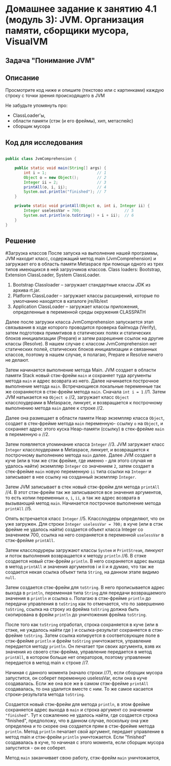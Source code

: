 # Домашнее задание к занятию 4.1 (модуль 3): JVM. Организация памяти, сборщики мусора, VisualVM
## Задача "Понимание JVM"
## Описание
Просмотрите код ниже и опишите (текстово или с картинками) каждую строку с точки зрения происходящего в JVM

Не забудьте упомянуть про:
- ClassLoader'ы,
- области памяти (стэк (и его фреймы), хип, метаспейс)
- сборщик мусора

## Код для исследования
```java

public class JvmComprehension {

    public static void main(String[] args) {
        int i = 1;                      // 1
        Object o = new Object();        // 2
        Integer ii = 2;                 // 3
        printAll(o, i, ii);             // 4
        System.out.println("finished"); // 7
    }

    private static void printAll(Object o, int i, Integer ii) {
        Integer uselessVar = 700;                   // 5
        System.out.println(o.toString() + i + ii);  // 6
    }
}

```
## Решение
#Загрузка классов
После запуска на выполнение нашей программы, JVM находит класс, содержащий метод main (JvmComprehension) и загружает 
его в область памяти Metaspace при помощи одного из трех типов имеющихся в ней загрузчиков классов. 
Class loaders: Bootstrap, Extension ClassLoader, System ClassLoader.
1. Bootstrap Classloader – загружает стандартные классы JDK из архива rt.jar. 
2. Platform ClassLoader – загружает классы расширений, которые по умолчанию находятся в каталоге jre/lib/ext
3. Application ClassLoader – загружает классы приложения, определенные в переменной среды окружения CLASSPATH

Далее после загрузки класса JvmComprehension запускается этап связывания в ходе которого проводится проверка байткода
(Verify), затем подготовка примитивов в статических полях и статических блоков инициализации (Prepare) и затем 
разрешение ссылок на другие классы (Resolve). В нашем случае с классом JvmComprehension нет статических полей, 
статических блоков инициализации и связанных классов, поэтому в нашем случае, я полагаю, Prepare и Resolve ничего не 
делают. 

Затем начинается выполнение метода Main. JVM создает в области памяти Stack новый стэк-фрейм `main` и сохраняет туда 
аргументы метода `main` и адрес возврата из него. Далее начинается построчное выполнение метода `main`. Встречающиеся 
локальные переменные так же сохраняются в стэк-фрейм метода `main`. Сначала `int i = 1` //1. Затем JVM натыкается на 
`Object o` //2, загружает класс `Оbject` класслоудерами в Metaspace, линкует, и возвращается к построчному выполнению 
метода `main` далее к строке //2.

Далее она размещает в области памяти Heap экземпляр класса `Оbject`, создает в стек-фрейме метода `main` переменную-
ссылку `o` на `Оbject`, и сохраняет адрес этого куска Heap-памяти (ссылку) в стек-фрейме `main` в переменную `o` //2.

Затем появляется упоминание класса `Integer` //3. JVM загружает класс `Integer` класслоудерами в Metaspace, линкует, 
и возвращается к построчному выполнению метода `main` далее. Далее JVM создает в куче (или в том же стэк фрейме, где
именно - для этого случая не удалось найти) экземпляр `Integer` со значением `2`, затем создает в стек-фрейме `main` 
новую переменную `ii` типа ссылки на `Integer` и записывает в нее ссылку на созданный экземпляр `Integer`.  

Затем JVM записывает в стек новый стэк-фрейм для метода `printAll` //4. В этот стэк-фрейм так же записываются все 
значения аргументов, то есть копии переменных `o`, `i`, `ii`, а так же адрес возврата в вызывающий метод `main`. 
Начинается построчное выполнение метода `printAll` //5.

Опять встречается класс `Integer` //5. Класслоудеры определяют, что он уже загружен. Для строки 
`Integer uselessVar = 700;` в куче (или в стэк фрейме не удалось найти) создается объект класса Integer со 
значением 700, ссылка на него сохраняется в переменной `uselessVar` в стэк-фрейме `printAll`.

Затем класслодуреры загружают классы `System` и `PrintStream`, линкуют и поток выполнения возвращается к методу 
`println` //6. В стэке создается новый стэк-фрейм `println`. В него сохраняется адрес выхода в метод `printAll` и 
значения аргументов i и ii и я думаю, что так же создается некая ссылка объект типа `String`, на данном этапе видимо 
`null`. 

Затем создается стэк-фрейм для `toString`. В него прописывается адрес выхода в `println`, переменная типа `String` для 
передачи возвращаемого значения в `println` и ссылка `o`. Полагаю в стэк-фрейме `println` до передачи управления в
`toString` как то отмечается, что по завершению `toString`, ссылка на строку из фрейма `toString` должна быть 
скопирована в фрейм `println` до уничтожения фрейма `toString`.

Поcле того как `toString` отработал, строка сохраняется в куче (или в стэке, не уждалось найти где ) и ссылка-результат 
сохраняется в стэк-фрейме `toString`. Затем ссылка копируется в соответсвующее поле в стэк-фрейме `println` и фрейм 
`toString` уничтожается, управление передается методу `println`. Он печатает три своих аргумента, взяв их значения из 
своего стэк-фрейма, управление передается в метод `printAll`, в котором больше нет операторов, поэтому управление 
передается в метод main к строке //7. 

Начиная с данного момента (начало строки //7), если сборщик мусора запустится, он соберет переменную uselessVar, 
если она в куче создавалась. Если же она все же в самом стэк-фрейме `printAll` создавалась, то она удалится вместе 
с ним. То же самое касается строки-результата метода `toString`.   

Создается новый стэк-фрейм для метода `println`, в этом фрейме сохраняется адрес выхода в `main` и строка аргумент со 
значением `"finished"`. Тут к сожалению не удалось найти, где создается строка "finished", предположу, что 
в данном случае, поскольку она уже определена и то скорее она создается прям в стэк-фрейме метода `println`. Метод 
`println` печатает свой аргумент, передает управление в метод main и стэк-фрейм `println` уничтожается. Если "finished"
создавалась в куче, то начиная с этого момента, если сборщик мусора запустится - он ее соберет.

Метод `main` заканчивает свою работу, стэк-фрейм `main` уничтожается, 











